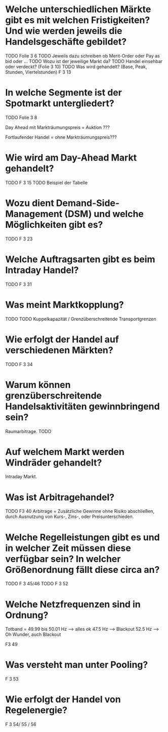 # Welche unterschiedlichen Märkte gibt es mit welchen Fristigkeiten? Und wie werden jeweils die Handelsgeschäfte gebildet?
TODO
Folie 3 6
TODO Jeweils dazu schreiben ob Merit-Order oder Pay as bid oder ...
TODO Wozu ist der jeweilige Markt da? 
TODO Handel einsehbar oder verdeckt? (Folie 3 10)
TODO Was wird gehandelt? (Base, Peak, Stunden, Viertelstunden) F 3 13


# In welche Segmente ist der Spotmarkt untergliedert?
TODO Folie 3 8

Day Ahead mit Markträumungspreis = Auktion ???

Fortlaufender Handel = ohne Markträumungspreis???

# Wie wird am Day-Ahead Markt gehandelt?
TODO F 3 15
TODO Beispiel der Tabelle

# Wozu dient Demand-Side-Management (DSM) und welche Möglichkeiten gibt es?
TODO F 3 23

# Welche Auftragsarten gibt es beim Intraday Handel?
TODO F 3 31

# Was meint Marktkopplung?
TODO 
TODO Kuppelkapazität / Grenzüberschreitende Transportgrenzen

# Wie erfolgt der Handel auf verschiedenen Märkten?
TODO F 3 34

# Warum können grenzüberschreitende Handelsaktivitäten gewinnbringend sein?
Raumarbitrage. TODO

# Auf welchem Markt werden Windräder gehandelt?
Intraday Markt.

# Was ist Arbitragehandel?
TODO F3 40
Arbitrage = Zusätzliche Gewinne ohne Risiko abschließen, durch Ausnutzung von Kurs-, Zins-, oder Preisunterschieden.

# Welche Regelleistungen gibt es und in welcher Zeit müssen diese verfügbar sein? In welcher Größenordnung fällt diese circa an?
TODO F 3 45/46
TODO F 3 52

# Welche Netzfrequenzen sind in Ordnung?
Totband = 49.99 bis 50.01 Hz --> alles ok
47.5 Hz --> Blackout
52.5 Hz --> Oh Wunder, auch Blackout

F3 49


# Was versteht man unter Pooling?
F 3 53

# Wie erfolgt der Handel von Regelenergie?
F 3 54/ 55 / 56
